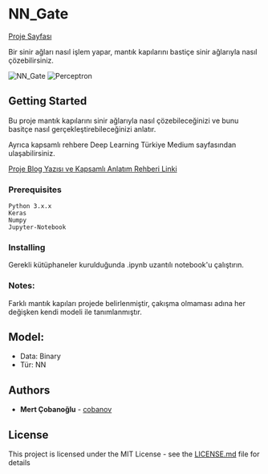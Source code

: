 # NN_Gate

[Proje Sayfası](https://github.com/cobanov/NN_Gate/blob/master/NN_gates.ipynb)

Bir sinir ağları nasıl işlem yapar, mantık kapılarını bastiçe sinir ağlarıyla nasıl çözebilirsiniz.

![NN_Gate](https://cdn-images-1.medium.com/max/500/1*BvvTV2I6QIKJtr6tQNFs_g.jpeg)
![Perceptron](https://cdn-images-1.medium.com/max/500/1*wO1Nm5ve_Nffo7oQhfxLew.png)

## Getting Started

Bu proje mantık kapılarını sinir ağlarıyla nasıl çözebileceğinizi ve bunu basitçe nasıl gerçekleştirebileceğinizi anlatır.

Ayrıca kapsamlı rehbere Deep Learning Türkiye Medium sayfasından ulaşabilirsiniz.

[Proje Blog Yazısı ve Kapsamlı Anlatım Rehberi Linki](https://medium.com/deep-learning-turkiye/)

### Prerequisites

```
Python 3.x.x
Keras
Numpy
Jupyter-Notebook
```

### Installing

Gerekli kütüphaneler kurulduğunda .ipynb uzantılı notebook'u çalıştırın.

### Notes:
Farklı mantık kapıları projede belirlenmiştir, çakışma olmaması adına her değişken kendi modeli ile tanımlanmıştır. 

## Model:
* Data: Binary
* Tür: NN

## Authors

* **Mert Çobanoğlu** - [cobanov](https://github.com/cobanov)

## License

This project is licensed under the MIT License - see the [LICENSE.md](LICENSE.md) file for details


